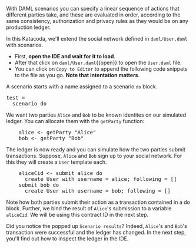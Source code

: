 With DAML scenarios you can specify a linear sequence of actions that different parties take, and
these are evaluated in order, according to the same consistency, authorization and privacy rules as
they would be on any production ledger.

In this Katacoda, we'll extend the social network defined in `daml/User.daml` with scenarios.

- First, **open the IDE and wait for it to load**.
- After that click on `daml/User.daml`{{open}} to open the `User.daml` file.
- You can click on `Copy to Editor` to append the following code snippets to the file as you go.
  **Note that intentation matters**.

A scenario starts with a name assigned to a scenario `do` block.

<pre class="file" data-filename="daml/User.daml" data-target="append">
test = 
  scenario do
</pre>

We want two parties `Alice` and `Bob` to be known identites on our simulated ledger. You can
allocate them with the `getParty` function:

<pre class="file" data-filename="daml/User.daml" data-target="append">
    alice <- getParty "Alice" 
    bob <- getParty "Bob"
</pre>

The ledger is now ready and you can simulate how the two parties submit transactions.  Suppose,
`Alice` and `Bob` sign up to your social network. For this they will create a `User` template each.

<pre class="file" data-filename="daml/User.daml" data-target="append">
    aliceCid <- submit alice do
      create User with username = alice; following = []
    submit bob do
      create User with username = bob; following = []
</pre>

Note how both parties submit their action as a transaction contained in a do block. Further, we bind
the result of `Alice`'s submission to a variable `aliceCid`. We will be using this contract ID in
the next step.

Did you notice the popped up `Scenario results`? Indeed, `Alice`'s and `Bob`'s transaction were
successful and the ledger has changed. In the next step, you'll find out how to inspect the ledger
in the IDE.
